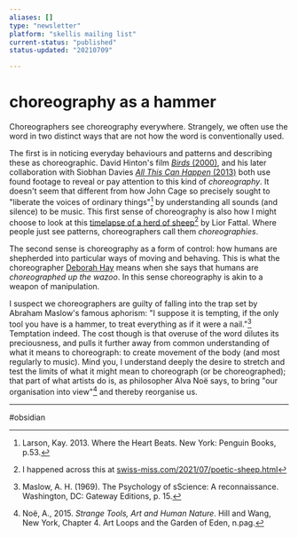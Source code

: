 ```yaml
---
aliases: []
type: "newsletter"
platform: "skellis mailing list"
current-status: "published"
status-updated: "20210709"

---
```


# choreography as a hammer

Choreographers see choreography everywhere. Strangely, we often use the word in two distinct ways that are not how the word is conventionally used.

The first is in noticing everyday behaviours and patterns and describing these as choreographic. David Hinton's film [_Birds_ (2000)](https://www.bbc.co.uk/programmes/p02hs7wv), and his later collaboration with Siobhan Davies [_All This Can Happen_ (2013)](https://vimeo.com/223111385) both use found footage to reveal or pay attention to this kind of _choreography_.  It doesn't seem that different from how John Cage so precisely sought to "liberate the voices of ordinary things"[^kay] by understanding all sounds (and silence) to be music. This first sense of choreography is also how I might choose to look at this [timelapse of a herd of sheep](https://youtu.be/jVz_HeweTLU)[^swiss] by Lior Fattal. Where people just see patterns, choreographers call them _choreographies_. 

The second sense is choreography as a form of control: how humans are shepherded into particular ways of moving and behaving. This is what the choreographer [Deborah Hay](https://en.wikipedia.org/wiki/Deborah_Hay) means when she says that humans are _choreographed up the wazoo_. In this sense choreography is akin to a weapon of manipulation.
 
I suspect we choreographers are guilty of falling into the trap set by Abraham Maslow's famous aphorism: "I suppose it is tempting, if the only tool you have is a hammer, to treat everything as if it were a nail."[^mas] Temptation indeed. The cost though is that overuse of the word dilutes its preciousness, and pulls it further away from common understanding of what it means to choreograph: to create movement of the body (and most regularly to music). Mind you, I understand deeply the desire to stretch and test the limits of what it might mean to choreograph (or be choreographed); that part of what artists do is, as philosopher Alva Noë says, to bring "our organisation into view"[^noe] and thereby reorganise us.


[^mas]: Maslow, A. H. (1969). The Psychology of sScience: A reconnaissance. Washington, DC: Gateway Editions, p. 15.

[^kay]: Larson, Kay. 2013. Where the Heart Beats. New York: Penguin Books, p.53.

[^swiss]: I happened across this at [swiss-miss.com/2021/07/poetic-sheep.html](https://www.swiss-miss.com/2021/07/poetic-sheep.html)

[^noe]: Noë, A., 2015. _Strange Tools, Art and Human Nature_. Hill and Wang, New York, Chapter 4. Art Loops and the Garden of Eden, n.pag.



 
---
 
#obsidian 